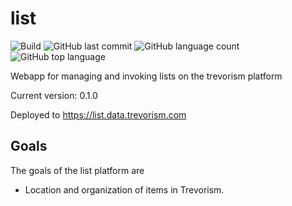 # list
![Build](https://github.com/trevorism/list/actions/workflows/deploy.yml/badge.svg)
![GitHub last commit](https://img.shields.io/github/last-commit/trevorism/list)
![GitHub language count](https://img.shields.io/github/languages/count/trevorism/list)
![GitHub top language](https://img.shields.io/github/languages/top/trevorism/list)

Webapp for managing and invoking lists on the trevorism platform

Current version: 0.1.0

Deployed to https://list.data.trevorism.com

## Goals
The goals of the list platform are

* Location and organization of items in Trevorism.